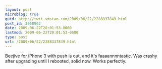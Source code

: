 ```yaml
---
layout: post
microblog: true
guid: http://twit.vmstan.com/2009/06/22/2288337849.html
post_id: 3050962
date: 2009-06-22T20:01:53-0600
lastmod: 2009-06-22T20:01:53-0600
type: post
url: /2009/06/22/2288337849.html
---
```

Beejive for iPhone 3 with push is out, and it's faaaannnntastic. Was crashy after upgrading until I rebooted, solid now. Works perfectly.
